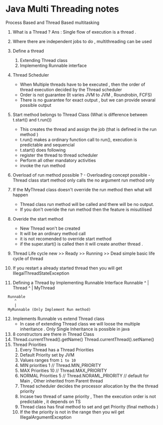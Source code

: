 # Java Multi Threading notes

Process Based and Thread Based multitasking 


 1. What is a Thread ?
   Ans : Single flow of execution is a thread .
 2. Where there are independent jobs to do , multithreading can be used   
 3. Define a thread 
    1. Extending Thread class 
    2. Implementing Runnable interface
    
 4. Thread Scheduler    
     - When Multiple threads have to be executed , then the order of thread execution decided by the Thread scheduler
     - Order is not guarantee  (It varies JVM to JVM , Roundrobin, FCFS)
     - There is no guarantee for exact output , but we can provide sevaral possible output 
 5. Start method belongs to Thread Class (What is difference between t.start() and t.run())
    - This creates the thread and assign the job (that is defined in the run method )
    - t.run() makes a ordinary function call to run(), execution is predictable and sequencial 
    - t.start() does following
     - register the thread to thread scheduler 
     - Perform all other mandatory activities 
     - invoke the run method 
  6. Overload of run method possible ? 
    - Overloading concept possible 
    - Thread class start method only calls the no argument run method only 
  7. If the MyThread class doesn't override the run method then what will happen 
     - Thread class run method will be called and there will be no output. 
     -  If you don't overide the run method then the feature is misutilised 
  8. Overide the start method 
     - New Thread won't be created 
     - It will be an ordinary method call 
     - it is not recomended to override start method 
     -  if the super.start() is called then it will create another thread .  
  9. Thread Life cycle 
      new >> Ready >> Running >> Dead
      simple basic life cycle of thread
  10. If you restart a already started thread then you will get IllegalThreadStateException 
  
  11. Defining a Thread by Implementing Runnable Interface 
     Runnable
        ^
        |
     Thread
        ^
        |
     MyThread   
     
     Runnable
        ^
        |
     MyRunnable (Only Implement Run method)
  12. Implements Runnable vs extend Thread class         
      - In case of extending Thread class we will loose the multiple inheritance . Only Single Inheritance is possible in java   
  13. 8 constructors are there in Thread Class 
  14. Thread.currentThread().getName()
      Thread.currentThread().setName()
  15. Thread Priorities 
        1. Every Thread has a Thread Priorities 
        2. Default Priority set by JVM 
        3. Values ranges from ```1 to 10 ```
        4. MIN priorities 1  // Thread.MIN_PRIORITY
        5. MAX Priorities 10  // Thread.MAX_PRIORITY
        6. NORMAL Priorities 5 // Thread.NORAML_PRIORITY // default for Main , Other inherited from Parent thread
        7. Thread scheduler decides the processor allocation by the the thread priority 
        8. Incase two thread of same priority , Then the execution order is not predictable , it depends on TS
        9. Thread class has final method to set and get Priority (final methods )
        10. If the the priority is not in the range then you wil get IllegalArgumentException 
        
         
      
      
  
  
      
      
  
     
  
  
    
    
     
    
    

